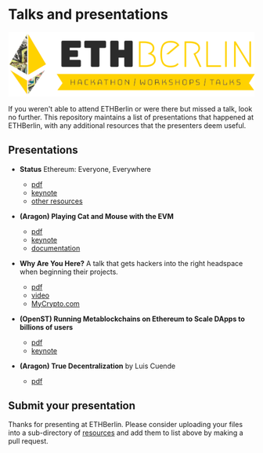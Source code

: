 # Talks and presentations
![ETHBerlin logo](https://github.com/ethberlin-hackathon/media-assets/raw/master/ETHBerlin%20logo%20-%20horizontal%20transparent%20-%20small.png)

If you weren't able to attend ETHBerlin or were there but missed a talk, look no further. This repository maintains a list of presentations that happened at ETHBerlin, with any additional resources that the presenters deem useful.

## Presentations
- **Status** Ethereum: Everyone, Everywhere
  - [pdf](resources/ethereum-everyone-everywhere/Ethereum_Everyone_Everywhere.pdf)
  - [keynote](resources/ethereum-everyone-everywhere/Ethereum_Everyone_Everywhere.key)
  - [other resources](https://get.status.im)

- **(Aragon) Playing Cat and Mouse with the EVM**
  - [pdf](resources/cat-and-mouse/pdf.pdf)
  - [keynote](resources/cat-and-mouse/keynote.key)
  - [documentation](https://hack.aragon.org/)
  
- **Why Are You Here?** A talk that gets hackers into the right headspace when beginning their projects.
  - [pdf](resources/why-are-you-here/whyareyouhere.pdf)
  - [video]()
  - [MyCrypto.com](https://www.mycrypto.com)  

- **(OpenST) Running Metablockchains on Ethereum to Scale DApps to billions of users**
  - [pdf](resources/metablockchains-on-ethereum/OpenST-Metablockchains-to-scale-DApps.pdf)
  - [keynote](resources/metablockchains-on-ethereum/OpenST-Metablockchains-to-scale-DApps.key)

- **(Aragon) True Decentralization** by Luis Cuende
  - [pdf](resources/true-decentralization/True-decentralization_Luis-Cuende_Aragon.pdf)

## Submit your presentation
Thanks for presenting at ETHBerlin. Please consider uploading your files into a sub-directory of [resources](resources/) and add them to list above by making a pull request.
